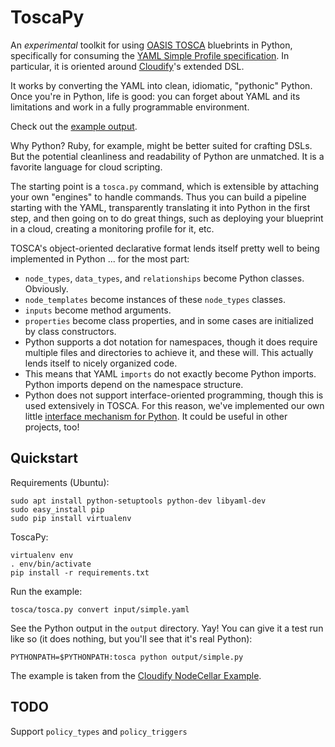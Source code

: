 ToscaPy
=======

An _experimental_ toolkit for using [OASIS TOSCA](https://www.oasis-open.org/committees/tc_home.php?wg_abbrev=tosca) bluebrints in Python, specifically for consuming the [YAML Simple Profile specification](http://docs.oasis-open.org/tosca/TOSCA-Simple-Profile-YAML/v1.0/csprd02/TOSCA-Simple-Profile-YAML-v1.0-csprd02.html). In particular, it is oriented around [Cloudify](http://getcloudify.org/)'s extended DSL.

It works by converting the YAML into clean, idiomatic, "pythonic" Python. Once you're in Python, life is good: you can forget about YAML and its limitations and work in a fully programmable environment.

Check out the [example output](example-output).

Why Python? Ruby, for example, might be better suited for crafting DSLs. But the potential cleanliness and readability of Python are unmatched. It is a favorite language for cloud scripting.

The starting point is a `tosca.py` command, which is extensible by attaching your own "engines" to handle commands. Thus you can build a pipeline starting with the YAML, transparently translating it into Python in the first step, and then going on to do great things, such as deploying your blueprint in a cloud, creating a monitoring profile for it, etc.

TOSCA's object-oriented declarative format lends itself pretty well to being implemented in Python ... for the most part:

* `node_types`, `data_types`, and `relationships` become Python classes. Obviously.
* `node_templates` become instances of these `node_types` classes.
* `inputs` become method arguments.
* `properties` become class properties, and in some cases are initialized by class constructors. 
* Python supports a dot notation for namespaces, though it does require multiple files and directories to achieve it, and these will. This actually lends itself to nicely organized code.
* This means that YAML `imports` do not exactly become Python imports. Python imports depend on the namespace structure.
* Python does not support interface-oriented programming, though this is used extensively in TOSCA. For this reason, we've implemented our own little [interface mechanism for Python](tosca/interfaceable.py). It could be useful in other projects, too!

Quickstart
----------

Requirements (Ubuntu):

    sudo apt install python-setuptools python-dev libyaml-dev
    sudo easy_install pip
    sudo pip install virtualenv

ToscaPy:

    virtualenv env
    . env/bin/activate
    pip install -r requirements.txt

Run the example:

    tosca/tosca.py convert input/simple.yaml

See the Python output in the `output` directory. Yay! You can give it a test run like so (it does nothing, but you'll see that it's real Python):

    PYTHONPATH=$PYTHONPATH:tosca python output/simple.py

The example is taken from the [Cloudify NodeCellar Example](https://github.com/cloudify-cosmo/cloudify-nodecellar-example).

TODO
----

Support `policy_types` and `policy_triggers`
